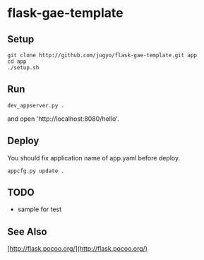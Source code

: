 flask-gae-template
======

Setup
------

    git clone http://github.com/jugyo/flask-gae-template.git app
    cd app
    ./setup.sh

Run
------

    dev_appserver.py .

and open 'http://localhost:8080/hello'.

Deploy
------

You should fix application name of app.yaml before deploy.

    appcfg.py update .

TODO
------

* sample for test

See Also
------

[http://flask.pocoo.org/](http://flask.pocoo.org/)
